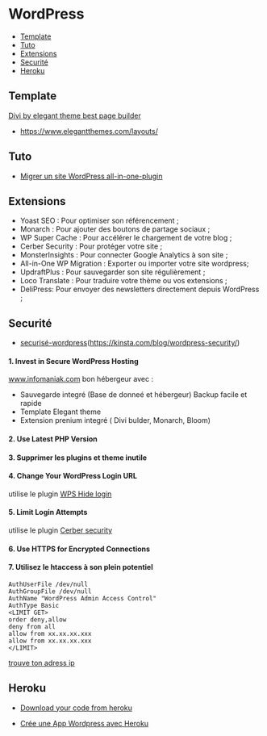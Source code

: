 # WordPress

- [Template](#template-)
- [Tuto](#insérer-une-image-)
- [Extensions](#extensions-)
- [Securité](#securité-)
- [Heroku](#heroku-)

## Template
[Divi by elegant theme best page builder](https://www.elegantthemes.com/)
- https://www.elegantthemes.com/layouts/


## Tuto
- [Migrer un site WordPress all-in-one-plugin](https://www.creaweb2b.com/migrer-site-wordpress-all-in-one-wp-migration/)

## Extensions
- Yoast SEO : Pour optimiser son référencement ;
- Monarch : Pour ajouter des boutons de partage sociaux ;
- WP Super Cache : Pour accélérer le chargement de votre blog ;
- Cerber Security : Pour protéger votre site ;
- MonsterInsights : Pour connecter Google Analytics à son site ;
- All-in-One WP Migration : Exporter ou importer votre site wordpress;  
- UpdraftPlus : Pour sauvegarder son site régulièrement ;
- Loco Translate : Pour traduire votre thème ou vos extensions ;
- DeliPress: Pour envoyer des newsletters directement depuis WordPress ;


## Securité
- [securisé-wordpress](https://www.hostinger.fr/tutoriels/securiser-wordpress/)(https://kinsta.com/blog/wordpress-security/)

#### 1. Invest in Secure WordPress Hosting
www.infomaniak.com bon hébergeur avec : 
- Sauvegarde integré (Base de donneé et hébergeur) Backup facile et rapide
- Template Elegant theme
- Extension prenium integré ( Divi bulder, Monarch, Bloom)
#### 2. Use Latest PHP Version
#### 3. Supprimer les plugins et theme inutile
#### 4. Change Your WordPress Login URL
utilise le plugin [WPS Hide login](https://wordpress.org/plugins/wps-hide-login/)
#### 5. Limit Login Attempts
utilise le plugin [Cerber security](https://wordpress.org/plugins/wp-cerber/)
#### 6. Use HTTPS for Encrypted Connections
#### 7. Utilisez le htaccess à son plein potentiel
```
AuthUserFile /dev/null
AuthGroupFile /dev/null
AuthName "WordPress Admin Access Control"
AuthType Basic
<LIMIT GET>
order deny,allow
deny from all
allow from xx.xx.xx.xxx
allow from xx.xx.xx.xxx
</LIMIT>
```
[trouve ton adress ip](https://www.whatismyip.com/) 


## Heroku
- [Download your code from heroku](https://help.heroku.com/FZDDCBLB/how-can-i-download-my-code-from-heroku)

- [Crée une App Wordpress avec Heroku](https://dashboard.heroku.com/new?button-url=http%3A%2F%2Ftechnomile.github.io%2Fwordpress%2Fsetup.html&template=https%3A%2F%2Fgithub.com%2Ftechnomile%2FHeroku-WordPress)


